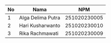 | No |   Nama          |      NPM       |
|----|-----------------|----------------|
| 1 | Alga Delima Putra | 251020230005 |
| 2 | Hari Kusharwanto  | 251020230010 |
| 3 | Rika Rachmawati | 251020230009 |

